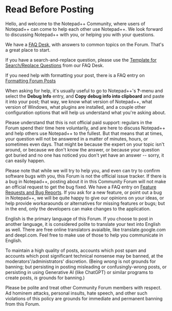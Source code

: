 # Read Before Posting

Hello, and welcome to the Notepad++ Community, where users of Notepad++ can come to help each other use Notepad++. We look forward to discussing Notepad++ with you, or helping you with your questions.

We have a [FAQ Desk](https://community.notepad-plus-plus.org/category/7/faq), with answers to common topics on the Forum.  That's a great place to start.

If you have a search-and-replace question, please use the [Template for Search/Replace Questions](https://community.notepad-plus-plus.org/topic/22022/template-for-search-replace-questions) from our FAQ Desk.

If you need help with formatting your post, there is a FAQ entry on [Formatting Forum Posts](https://community.notepad-plus-plus.org/topic/21925/faq-desk-formatting-forum-posts)

When asking for help, it's usually useful to go to Notepad++'s **?**-menu and select the **Debug Info** entry, and **Copy debug info into clipboard** and paste it into your post; that way, we know what version of Notepad++, what version of Windows, what plugins are installed, and a couple other configuration options that will help us understand what you're asking about.

Please understand that this is not official paid support: regulars in the Forum spend their time here voluntarily, and are here to discuss Notepad++ and help others use Notepad++ to the fullest. But that means that at times, your question will not be answered in a matter of minutes, hours, or sometimes even days. That might be because the expert on your topic isn't around, or because we don't know the answer, or because your question got buried and no one has noticed you don't yet have an answer -- sorry, it can easily happen.

Please note that while we will try to help you, and even can try to confirm software bugs with you, this Forum is not the official issue tracker. If there is a bug in Notepad++, posting about it in this Community Forum will not make an official request to get the bug fixed. We have a FAQ entry on [Feature Requests and Bug Reports](https://community.notepad-plus-plus.org/topic/15741/faq-desk-feature-request-or-bug-report).  If you ask for a new feature, or point out a bug in Notepad++, we will be quite happy to give our opinions on your ideas, or help provide workaraounds or alternatives for missing features or bugs; but in the end, only the developers can make changes to the application. 

English is the primary language of this Forum. If you choose to post in another language, it is considered polite to translate your text into English as well. There are free online translators avaialble, like translate.google.com and deepl.com.  Feel free to make use of those to help you communicate in English.

To maintain a high quality of posts, accounts which post spam and accounts which post significant technical nonsense may be banned, at the moderators'/administrators' discretion.  (Being _wrong_ is not grounds for banning; but persisting in posting misleading or confusingly-wrong posts, or persisting in using Generative AI (like ChatGPT) or similar programs to create posts, _is_ grounds for banning.)

Please be polite and treat other Community Forum members with respect. Ad hominem attacks, personal insults, hate speech, and other such violations of this policy are grounds for immediate and permanent banning from this Forum.
